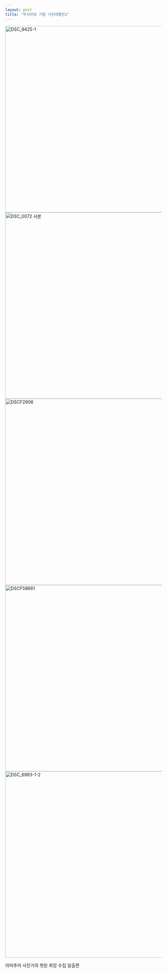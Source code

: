 ```yaml
---
layout: post
title: "무사안녕 기원 사진대행진1"
---
```


<img width="600" alt="DSC_9425-1" src="https://user-images.githubusercontent.com/81041256/140375565-ef60773e-3464-43a7-9159-f4f9a05b1d3b.jpg">

<img width="600" alt="DSC_0072 사본" src="https://user-images.githubusercontent.com/81041256/140375545-f6fecf00-f6f4-4022-b51a-373132fa2b27.jpg">

<img width="600" alt="DSCF2906" src="https://user-images.githubusercontent.com/81041256/140375553-89d9fe72-9147-4b0e-bc20-e66b0337d4e7.JPG">

<img width="600" alt="DSCF58661" src="https://user-images.githubusercontent.com/81041256/140375559-22cfeff7-3f27-4fe3-8669-c68c59fd82fd.jpg">

<img width="600" alt="DSC_6993-1-2" src="https://user-images.githubusercontent.com/81041256/140378630-e92dcbf0-c161-4663-b3f6-0fcc273b4f4a.jpg">

아마추어 사진가의 헛된 희망 수집 일출편

